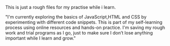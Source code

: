 This is just a rough files for my practise while i learn.

"I'm currently exploring the basics of JavaScript,HTML and CSS by experimenting with different code snippets. This is part of my self-learning process using online resources and hands-on practice. I'm saving my rough work and trial programs as I go, just to make sure I don’t lose anything important while I learn and grow."
